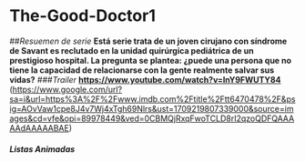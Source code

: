 # The-Good-Doctor1
##_Resuemen de serie_
**Está serie trata de un joven cirujano con síndrome de Savant es reclutado en la unidad quirúrgica pediátrica de un prestigioso hospital. La pregunta se plantea: ¿puede una persona que no tiene la capacidad de relacionarse con la gente realmente salvar sus vidas?**
###_Trailer_
**https://www.youtube.com/watch?v=lnY9FWUTY84**
(https://www.google.com/url?sa=i&url=https%3A%2F%2Fwww.imdb.com%2Ftitle%2Ftt6470478%2F&psig=AOvVaw1cpe8J4v7Wj4xTgh69Nlrs&ust=1709219807339000&source=images&cd=vfe&opi=89978449&ved=0CBMQjRxqFwoTCLD8rI2qzoQDFQAAAAAdAAAAABAE)
#### _Listas Animadas_
